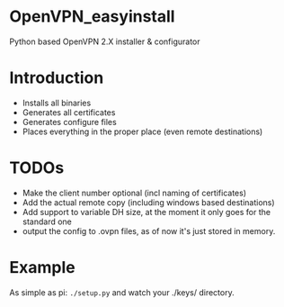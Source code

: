 OpenVPN_easyinstall
===================

Python based OpenVPN 2.X installer &amp; configurator


Introduction
============

 - Installs all binaries
 - Generates all certificates
 - Generates configure files
 - Places everything in the proper place (even remote destinations)


TODOs
=====

 - Make the client number optional (incl naming of certificates)
 - Add the actual remote copy (including windows based destinations)
 - Add support to variable DH size, at the moment it only goes for the standard one
 - output the config to .ovpn files, as of now it's just stored in memory.

Example
=======
As simple as pi:
``./setup.py``
and watch your ./keys/ directory.
